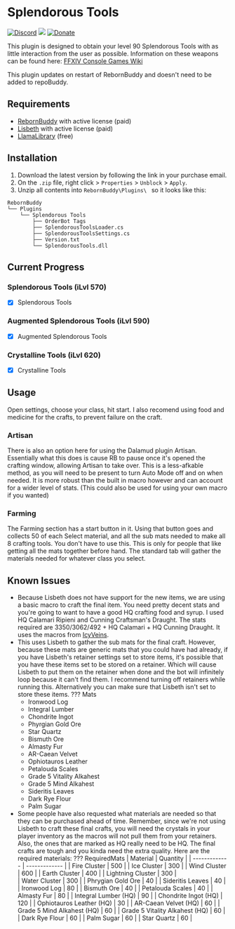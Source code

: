 # Splendorous Tools

[![Discord][3]][4]
[![](https://img.shields.io/static/v1?label=Sponsor&message=%E2%9D%A4&logo=GitHub&color=%23fe8e86)](https://github.com/sponsors/domesticwarlord86)
[![Donate][5]][6]

This plugin is designed to obtain your level 90 Splendorous Tools with as little interaction from the user as possible. Information on these weapons can be found here: [FFXIV Console Games Wiki](https://ffxiv.consolegameswiki.com/wiki/Splendorous_Tools)

This plugin updates on restart of RebornBuddy and doesn't need to be added to repoBuddy.
## Requirements

- [RebornBuddy][7] with active license (paid)
- [Lisbeth][9] with active license (paid)
- [LlamaLibrary][10] (free)

## Installation

1. Download the latest version by following the link in your purchase email.
2. On the `.zip` file, right click > `Properties` > `Unblock` > `Apply`.
3. Unzip all contents into `RebornBuddy\Plugins\ ` so it looks like this:

```
RebornBuddy
└── Plugins
    └── Splendorous Tools
        ├── OrderBot Tags
        ├── SplendorousToolsLoader.cs
        ├── SplendorousToolsSettings.cs
        ├── Version.txt
        └── SplendorousTools.dll
```

## Current Progress

### Splendorous Tools (iLvl 570)
- [x] Splendorous Tools

### Augmented Splendorous Tools (iLvl 590)
- [x] Augmented Splendorous Tools

### Crystalline Tools (iLvl 620)
- [x] Crystalline Tools

## Usage

Open settings, choose your class, hit start. I also recomend using food and medicine for the crafts, to prevent failure on the craft.

### Artisan
There is also an option here for using the Dalamud plugin Artisan. Essentially what this does is cause RB to pause once it's opened the crafting window, allowing Artisan to take over. This is a less-afkable method, as you will need to be present to turn Auto Mode off and on when needed. It is more robust than the built in macro however and can account for a wider level of stats. (This could also be used for using your own macro if you wanted)

### Farming
The Farming section has a start button in it. Using that button goes and collects 50 of each Select material, and all the sub mats needed to make all 8 crafting tools. You don't have to use this. This is only for people that like getting all the mats together before hand. The standard tab will gather the materials needed for whatever class you select.

## Known Issues

- Because Lisbeth does not have support for the new items, we are using a basic macro to craft the final item. You need pretty decent stats and you're going to want to have a good HQ crafting food and syrup. I used HQ Calamari Ripieni and Cunning Craftsman's Draught. The stats required are 3350/3062/492 + HQ Calamari + HQ Cunning Draught. It uses the macros from [IcyVeins](https://www.icy-veins.com/ffxiv/splendorous-tools-stage-one#splendorous-augmentation-for-crafters).
- This uses Lisbeth to gather the sub mats for the final craft. However, because these mats are generic mats that you could have had already, if you have Lisbeth's retainer settings set to store items, it's possible that you have these items set to be stored on a retainer. Which will cause Lisbeth to put them on the retainer when done and the bot will infinitely loop because it can't find them. I recommend turning off retainers while running this. Alternatively you can make sure that Lisbeth isn't set to store these items.
??? Mats
    - Ironwood Log
    - Integral Lumber
    - Chondrite Ingot
    - Phyrgian Gold Ore
    - Star Quartz
    - Bismuth Ore
    - Almasty Fur
    - AR-Caean Velvet
    - Ophiotauros Leather
    - Petalouda Scales
    - Grade 5 Vitality Alkahest
    - Grade 5 Mind Alkahest
    - Sideritis Leaves
    - Dark Rye Flour
    - Palm Sugar
- Some people have also requested what materials are needed so that they can be purchased ahead of time. Remember, since we're not using Lisbeth to craft these final crafts, you will need the crystals in your player inventory as the macros will not pull them from your retainers. Also, the ones that are marked as HQ really need to be HQ. The final crafts are tough and you kinda need the extra quality. Here are the required materials:
??? RequiredMats
    | Material  | Quantity |
    | ------------- | ------------- |
    | Fire Cluster  | 500  |
    | Ice Cluster  | 300  |
    | Wind Cluster  | 600  |
    | Earth Cluster  | 400  |
    | Lightning Cluster  | 300  |    
    | Water Cluster  | 300  |
    | Phrygian Gold Ore  | 40  |
    | Sideritis Leaves  | 40  |
    | Ironwood Log  | 80  |
    | Bismuth Ore  | 40  |
    | Petalouda Scales  | 40  |
    | Almasty Fur  | 80  |
    | Integral Lumber (HQ)  | 90  |
    | Chondrite Ingot (HQ)  | 120  |
    | Ophiotauros Leather (HQ)  | 30  |
    | AR-Caean Velvet (HQ) | 60  |
    | Grade 5 Mind Alkahest (HQ) | 60  |
    | Grade 5 Vitality Alkahest (HQ)  | 60  |
    | Dark Rye Flour  | 60  |
    | Palm Sugar  | 60  |
    | Star Quartz  | 60  |


[3]: https://img.shields.io/badge/Discord-7389D8?logo=discord&logoColor=ffffff&labelColor=6A7EC2
[4]: https://discord.gg/CucSWEhJSZ "Discord"
[5]: https://shields.io/badge/-Buy%20me%20a%20coffee-FF5E5B?logo=kofi&logoColor=ffffff&labelColor=FF5E5B
[6]: https://ko-fi.com/domesticwarlord86 "Donate via Ko-Fi"
[7]: https://www.rebornbuddy.com/ "RebornBuddy"
[8]: https://github.com/LlamaMagic/ExBuddy "ExBuddy"
[9]: https://www.siune.io/ "Lisbeth"
[10]: https://github.com/nt153133/__LlamaLibrary "LlamaLibrary"
[11]: https://discord.gg/rDsFbKr "Magitek Discord"
[12]: https://github.com/Zimgineering/repoBuddy "RepoBuddy"